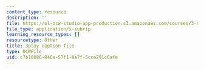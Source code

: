 ```yaml
---
content_type: resource
description: ''
file: https://ol-ocw-studio-app-production.s3.amazonaws.com/courses/3-091sc-introduction-to-solid-state-chemistry-fall-2010/c7b16886846a57f18a7f5cca291c6afe_dbSKZx9sfsg.vtt
file_type: application/x-subrip
learning_resource_types: []
resourcetype: Other
title: 3play caption file
type: OCWFile
uid: c7b16886-846a-57f1-8a7f-5cca291c6afe
---
```

